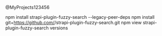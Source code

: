 @MyProjects123456

npm install strapi-plugin-fuzzy-search --legacy-peer-deps
npm install git+https://github.com/<your-username>/strapi-plugin-fuzzy-search.git
npm view strapi-plugin-fuzzy-search versions
